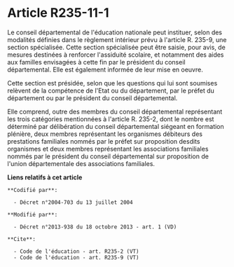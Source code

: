 # Article R235-11-1

Le conseil départemental de l'éducation nationale peut instituer, selon des modalités définies dans le règlement intérieur
prévu à l'article R. 235-9, une section spécialisée. Cette section spécialisée peut être saisie, pour avis, de mesures
destinées à renforcer l'assiduité scolaire, et notamment des aides aux familles envisagées à cette fin par le président du
conseil départemental. Elle est également informée de leur mise en oeuvre. 

Cette section est présidée, selon que les questions qui lui sont soumises relèvent de la compétence de l'Etat ou du
département, par le préfet du département ou par le président du conseil départemental. 

Elle comprend, outre des membres du conseil départemental représentant les trois catégories mentionnées à l'article R. 235-2,
dont le nombre est déterminé par délibération du conseil départemental siégeant en formation plénière, deux membres
représentant les organismes débiteurs des prestations familiales nommés par le préfet sur proposition desdits organismes et
deux membres représentant les associations familiales nommés par le président du conseil départemental sur proposition de
l'union départementale des associations familiales.

**Liens relatifs à cet article**

	**Codifié par**:

	  - Décret n°2004-703 du 13 juillet 2004

	**Modifié par**:

	  - Décret n°2013-938 du 18 octobre 2013 - art. 1 (VD)

	**Cite**:

	  - Code de l'éducation - art. R235-2 (VT)
	  - Code de l'éducation - art. R235-9 (VT)

